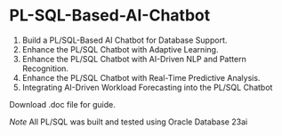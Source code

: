 # PL-SQL-Based-AI-Chatbot
1. Build a PL/SQL-Based AI Chatbot for Database Support.
2. Enhance the PL/SQL Chatbot with Adaptive Learning.
3. Enhance the PL/SQL Chatbot with AI-Driven NLP and Pattern Recognition.
4. Enhance the PL/SQL Chatbot with Real-Time Predictive Analysis.
5. Integrating AI-Driven Workload Forecasting into the PL/SQL Chatbot

Download .doc file for guide.

*Note* All PL/SQL was built and tested using Oracle Database 23ai
